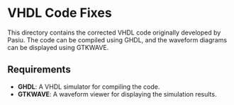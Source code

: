 # VHDL Code Fixes

This directory contains the corrected VHDL code originally developed by Pasiu. The code can be compiled using GHDL, and the waveform diagrams can be displayed using GTKWAVE.

## Requirements

- **GHDL**: A VHDL simulator for compiling the code.
- **GTKWAVE**: A waveform viewer for displaying the simulation results.

